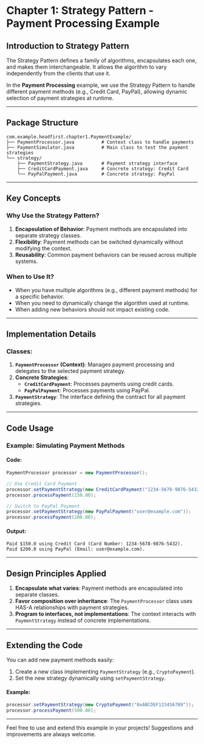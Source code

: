 # Chapter 1: Strategy Pattern - Payment Processing Example

## Introduction to Strategy Pattern
The Strategy Pattern defines a family of algorithms, encapsulates each one, and makes them interchangeable. It allows the algorithm to vary independently from the clients that use it.

In the **Payment Processing** example, we use the Strategy Pattern to handle different payment methods (e.g., Credit Card, PayPal), allowing dynamic selection of payment strategies at runtime.

---

## Package Structure
```
com.example.headfirst.chapter1.PaymentExample/
├── PaymentProcessor.java          # Context class to handle payments
├── PaymentSimulator.java          # Main class to test the payment strategies
└── strategy/
    ├── PaymentStrategy.java       # Payment strategy interface
    ├── CreditCardPayment.java     # Concrete strategy: Credit Card
    └── PayPalPayment.java         # Concrete strategy: PayPal
```

---

## Key Concepts
### Why Use the Strategy Pattern?
1. **Encapsulation of Behavior**: Payment methods are encapsulated into separate strategy classes.
2. **Flexibility**: Payment methods can be switched dynamically without modifying the context.
3. **Reusability**: Common payment behaviors can be reused across multiple systems.

### When to Use It?
- When you have multiple algorithms (e.g., different payment methods) for a specific behavior.
- When you need to dynamically change the algorithm used at runtime.
- When adding new behaviors should not impact existing code.

---

## Implementation Details
### Classes:
1. **`PaymentProcessor` (Context)**: Manages payment processing and delegates to the selected payment strategy.
2. **Concrete Strategies**:
    - **`CreditCardPayment`**: Processes payments using credit cards.
    - **`PayPalPayment`**: Processes payments using PayPal.
3. **`PaymentStrategy`**: The interface defining the contract for all payment strategies.

---

## Code Usage
### Example: Simulating Payment Methods
#### Code:
```java
PaymentProcessor processor = new PaymentProcessor();

// Use Credit Card Payment
processor.setPaymentStrategy(new CreditCardPayment("1234-5678-9876-5432"));
processor.processPayment(150.00);

// Switch to PayPal Payment
processor.setPaymentStrategy(new PayPalPayment("user@example.com"));
processor.processPayment(200.00);
```

#### Output:
```
Paid $150.0 using Credit Card (Card Number: 1234-5678-9876-5432).
Paid $200.0 using PayPal (Email: user@example.com).
```

---

## Design Principles Applied
1. **Encapsulate what varies**: Payment methods are encapsulated into separate classes.
2. **Favor composition over inheritance**: The `PaymentProcessor` class uses HAS-A relationships with payment strategies.
3. **Program to interfaces, not implementations**: The context interacts with `PaymentStrategy` instead of concrete implementations.

---

## Extending the Code
You can add new payment methods easily:
1. Create a new class implementing `PaymentStrategy` (e.g., `CryptoPayment`).
2. Set the new strategy dynamically using `setPaymentStrategy`.

#### Example:
```java
processor.setPaymentStrategy(new CryptoPayment("0xABCDEF123456789"));
processor.processPayment(500.00);
```

---

Feel free to use and extend this example in your projects! Suggestions and improvements are always welcome.

